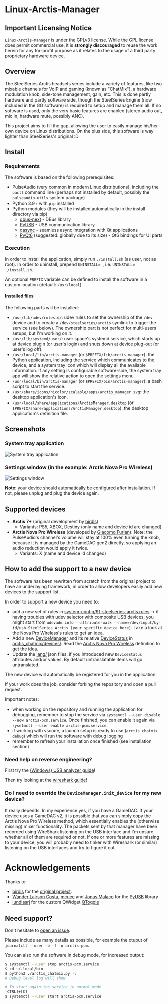 # Linux-Arctis-Manager

## Important Licensing Notice

`Linux-Arctis-Manager` is under the GPLv3 license. While the GPL license does permit commercial use, it is **strongly discouraged** to reuse the work herein for any for-profit purpose as it relates to the usage of a third party proprietary hardware device.


## Overview

The SteelSeries Arctis headsets series include a variety of features, like two mixable channels for VoIP and gaming (known as "ChatMix"), a hardware modulation knob, side-tone management, gain, etc. This is done partly hardware and partly software side, though the SteelSeries Engine (now included in the GG software) is required to setup and manage them all. If no software is used, only the very basic features are enabled (stereo audio out, mic in, hardware mute, possibly ANC).

This project aims to fill the gap, allowing the user to easily manage his/her own device on Linux distributions. On the plus side, this software is way lighter than SteelSeries's original :D

## Install

### Requirements

The software is based on the following prerequisites:

- PulseAudio (very common in modern Linux distributions), including the `pactl` command line (perhaps not installed by default, possibly the `pulseaudio-utils` system package)
- Python 3.9+ with `pip` installed
- Python modules (they will be installed automatically in the install directory via pip)
  - [dbus-next](https://github.com/altdesktop/python-dbus-next) - DBus library
  - [PyUSB](https://pyusb.github.io/pyusb/) - USB communication library
  - [qasync](https://github.com/CabbageDevelopment/qasync) - seamless async integration with Qt applications
  - [PyQt6](https://www.riverbankcomputing.com/software/pyqt/) (suggested: globally due to its size) - Qt6 bindings for UI parts

### Execution

In order to install the application, simply run `./install.sh` (as user, not as root). In order to uninstall, prepend `UNINSTALL= `, i.e. `UNINSTALL= ./install.sh`.

An optional `PREFIX` variable can be defined to install the software in a custom location (default: `/usr/local`)

#### Installed files

The following parts will be installed:
- `/usr/lib/udev/rules.d/`: udev rules to set the ownership of the `/dev` device and to create a `/dev/steelseries/arctis` symlink to trigger the service (see below). The ownership part is not perfect for multi-users setups, but I'm working on it.
- `/usr/lib/systemd/user/`: user space's systemd service, which starts up at device plugin (or user's login) and shuts down at device plug-out (or user's log off).
- `/usr/local/lib/arctis-manager` (or `$PREFIX/lib/arctis-manager`): the Python application, including the service which communicates to the device, and a system tray icon which will display all the available information. If any setting is configurable software-side, the system tray app will show the relative action to open the settings menu.
- `/usr/local/bin/arctis-manager` (or `$PREFIX/bin/arctis-manager`): a bash script to start the service.
- `/usr/share/icons/hicolor/scalable/apps/arctis_manager.svg`: the desktop application's icon.
- `/usr/local/share/applications/ArctisManager.desktop` (or `$PREFIX/share/applications/ArctisManager.desktop`): the desktop application's definition file.

## Screenshots

### System tray application
![System tray application](docs/img/system_tray_app.png)

### Settings window (in the example: Arctis Nova Pro Wireless)
![Settings window](docs/img/settings_window.png)


**Note**: your device should automatically be configured after installation. If not, please unplug and plug the device again.

## Supported devices

- **Arctis 7+** (original development by [birdls](https://github.com/birdybirdonline))
  - Variants: PS5, XBOX, Destiny (only name and device id are changed)
- **Arctis Nova Pro Wireless** (developed by [Giacomo Furlan](https://github.com/elegos)). Note: the PulseAudio's channel's volume will stay at 100% even turning the knob, because it is managed by the GameDAC gen2 directly, so applying an audio reduction would apply it twice.
  - Variants: X (name and device id changed)

## How to add the support to a new device

The software has been rewritten from scratch from the original project to have an underlaying framework, in order to allow developers easily add new devices to the support list.

In order to support a new device you need to:

- add a new set of rules in [system-config/91-steelseries-arctis.rules](system-config/91-steelseries-arctis.rules) -> if having troubles with udev selector with composite USB devices, you might start from `udevadm info --attribute-walk --name=/dev/input/by-id/usb-SteelSeries_Arctis_[your specific device here]`. Take a look at the Nova Pro Wireless's rules to get an idea.
- Add a new [DeviceManager](arctis_chatmix/device_manager/device_manager.py) and its relative [DeviceStatus](arctis_chatmix/device_manager/device_status.py) in [arctis_chatmix/devices/](arctis_chatmix/devices/). Read the [Arctis Nova Pro Wireless](arctis_chatmix/devices/device_arctis_nova_pro_wireless.py) definition to get the idea.
- Update the [lang/](lang/) json files, if you introduced new `DeviceStatus` attributes and/or values. By default untranslatable items will go untranslated.

The new device will automatically be registered for you in the application.

If your work does the job, consider forking the repository and open a pull request.

Important notes:

- when working on the repository and running the application for debugging, remember to stop the service via `systemctl --user disable --now arctis-pcm.service`. Once finished, you can enable it again via `sysetmctl --user enable arctis-pcm.service`.
- if working with vscode, a launch setup is ready to use (`arctis_chatmix debug`) which will run the software with debug logging
- remember to refresh your installation once finished (see installation section)


### Need help on reverse engineering?

First try the [(Windows) USB analyzer guide](docs/USB_ANALYZER.md)!

Then try looking at the [wireshark guide](docs/WIRESHARK.md)!

### Do I need to override the `DeviceManager.init_device` for my new device?

It really depends. In my experience yes, if you have a GameDAC. If your device uses a GameDAC v2, it is possible that you can simply copy the Arctis Nova Pro Wireless method, which essentially enables the (otherwise missing) mixer functionality. The packets sent by that manager have been recorded using WireShark listening on the USB interface and I'm unsure whether all of them are required or not. If one or more features are missing to your device, you will probably need to tinker with Wireshark (or similar) listening on the USB interfaces and try to figure it out.

# Acknowledgements

Thanks to:
- [birdls](https://github.com/birdybirdonline/) for the [original project](https://github.com/birdybirdonline/Linux-Arctis-7-Plus-ChatMix).
- [Wander Lairson Costa](https://github.com/walac), [mcuee](https://github.com/mcuee) and [Jonas Malaco](https://github.com/jonasmalacofilho) for the [PyUSB](https://github.com/pyusb/pyusb) library
- [lundiasrj](https://github.com/luandiasrj/) for the custom QWidget [QToggle](https://github.com/luandiasrj/QToggle_-_Advanced_QCheckbox_for_PyQT6)

## Need support?

Don't hesitate to [open an issue](https://github.com/elegos/Linux-Arctis-ChatMix/issues).

Please include as many details as possible, for example the otuput of `journalctl --user -b -f -u arctis-pcm`.

You can also run the software in debug mode, for increased output:

```bash
$ systemctl --user stop arctis-pcm.service
$ cd ~/.local/bin
$ python3 ./arctis_chatmix.py -v
# Debug level log will show

# To start again the service in normal mode
[CTRL]+[C]
$ systemctl --user start arctis-pcm.service
```
